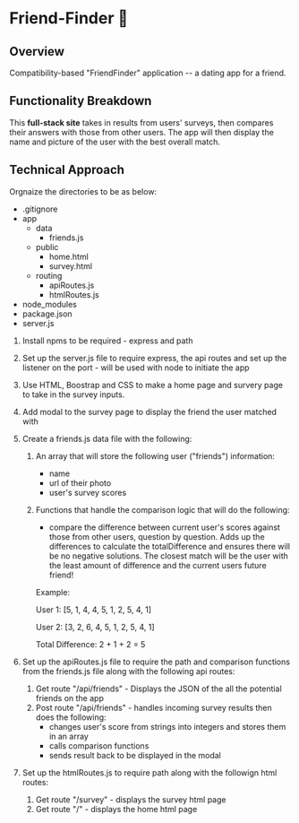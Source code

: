 # Friend-Finder :dancers:

## Overview

Compatibility-based "FriendFinder" application --  a dating app for a friend.

## Functionality Breakdown
This **full-stack site** takes in results from users' surveys, then compares their answers with those from other users. The app will then display the name and picture of the user with the best overall match.

## Technical Approach
Orgnaize the directories to be as below:
 - .gitignore
  - app
    - data
      - friends.js
    - public
      - home.html
      - survey.html
    - routing
      - apiRoutes.js
      - htmlRoutes.js
  - node_modules
  - package.json
  - server.js

1. Install npms to be required - express and path
1. Set up the server.js file to require express, the api routes and set up the listener on the port - will be used with node to initiate the app
1. Use HTML, Boostrap and CSS to make a home page and survery page to take in the survey inputs. 
1. Add modal to the survey page to display the friend the user matched with 
1. Create a friends.js data file with the following:
    1. An array that will store the following user ("friends") information:
       - name
       - url of their photo
       - user's survey scores
    1. Functions that handle the comparison logic that will do the following:  
       - compare the difference between current user's scores against those from other users, question by question. Adds up the differences to calculate the totalDifference and ensures there will be no negative solutions. The closest match will be the user with the least amount of difference and the current users future friend!

        Example:

       User 1: [5, 1, 4, 4, 5, 1, 2, 5, 4, 1]

       User 2: [3, 2, 6, 4, 5, 1, 2, 5, 4, 1]

       Total Difference: 2 + 1 + 2 = 5

1. Set up the apiRoutes.js file to require the path and comparison functions from the friends.js file along with the following api routes:
    1. Get route "/api/friends" -  Displays the JSON of the all the potential friends on the app
    1. Post route "/api/friends" - handles incoming survey results then does the following:
       - changes user's score from strings into integers and stores them in an array
       - calls comparison functions
       - sends result back to be displayed in the modal
1. Set up the htmlRoutes.js to require path along with the followign html routes:
   1. Get route "/survey" - displays the survey html page
   1. Get route "/" - displays the home html page
